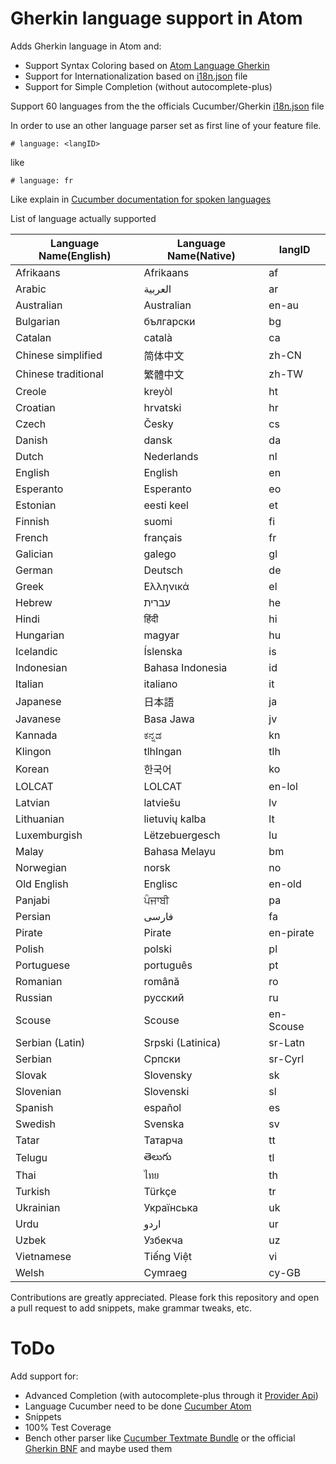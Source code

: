 # Gherkin language support in Atom

Adds Gherkin language in Atom and:
* Support Syntax Coloring based on [Atom Language Gherkin](https://github.com/gigapixel/atom-language-gherkin)
* Support for Internationalization based on [i18n.json](https://github.com/cucumber/gherkin/blob/master/lib/gherkin/i18n.json) file
* Support for Simple Completion (without autocomplete-plus)

Support 60 languages from the the officials Cucumber/Gherkin [i18n.json](https://github.com/cucumber/gherkin/blob/master/lib/gherkin/i18n.json) file

In order to use an other language parser set as first line of your feature file.

`# language: <langID>`

like

`# language: fr`

Like explain in [Cucumber documentation for spoken languages](https://github.com/cucumber/cucumber/wiki/Spoken-languages)

List of language actually supported

|Language Name(English)|Language Name(Native)|langID|
|----------------------|---------------------|-------|
|Afrikaans|Afrikaans|af|
|Arabic|العربية|ar|
|Australian|Australian|en-au|
|Bulgarian|български|bg|
|Catalan|català|ca|
|Chinese simplified|简体中文|zh-CN|
|Chinese traditional|繁體中文|zh-TW|
|Creole|kreyòl|ht|
|Croatian|hrvatski|hr|
|Czech|Česky|cs|
|Danish|dansk|da|
|Dutch|Nederlands|nl|
|English|English|en|
|Esperanto|Esperanto|eo|
|Estonian|eesti keel|et|
|Finnish|suomi|fi|
|French|français|fr|
|Galician|galego|gl|
|German|Deutsch|de|
|Greek|Ελληνικά|el|
|Hebrew|עברית|he|
|Hindi|हिंदी|hi|
|Hungarian|magyar|hu|
|Icelandic|Íslenska|is|
|Indonesian|Bahasa Indonesia|id|
|Italian|italiano|it|
|Japanese|日本語|ja|
|Javanese|Basa Jawa|jv|
|Kannada|ಕನ್ನಡ|kn|
|Klingon|tlhIngan|tlh|
|Korean|한국어|ko|
|LOLCAT|LOLCAT|en-lol|
|Latvian|latviešu|lv|
|Lithuanian|lietuvių kalba|lt|
|Luxemburgish|Lëtzebuergesch|lu|
|Malay|Bahasa Melayu|bm|
|Norwegian|norsk|no|
|Old English|Englisc|en-old|
|Panjabi|ਪੰਜਾਬੀ|pa|
|Persian|فارسی|fa|
|Pirate|Pirate|en-pirate|
|Polish|polski|pl|
|Portuguese|português|pt|
|Romanian|română|ro|
|Russian|русский|ru|
|Scouse|Scouse|en-Scouse|
|Serbian (Latin)|Srpski (Latinica)|sr-Latn|
|Serbian|Српски|sr-Cyrl|
|Slovak|Slovensky|sk|
|Slovenian|Slovenski|sl|
|Spanish|español|es|
|Swedish|Svenska|sv|
|Tatar|Татарча|tt|
|Telugu|తెలుగు|tl|
|Thai|ไทย|th|
|Turkish|Türkçe|tr|
|Ukrainian|Українська|uk|
|Urdu|اردو|ur|
|Uzbek|Узбекча|uz|
|Vietnamese|Tiếng Việt|vi|
|Welsh|Cymraeg|cy-GB|

Contributions are greatly appreciated. Please fork this repository and open a
pull request to add snippets, make grammar tweaks, etc.

<!--
![Capture #1](https://f.cloud.github.com/assets/69169/2290250/c35d867a-a017-11e3-86be-cd7c5bf3ff9b.gif)
![Capture #2](https://f.cloud.github.com/assets/69169/2290250/c35d867a-a017-11e3-86be-cd7c5bf3ff9b.gif)
![Capture #3](https://f.cloud.github.com/assets/69169/2290250/c35d867a-a017-11e3-86be-cd7c5bf3ff9b.gif)
![Capture #4](https://f.cloud.github.com/assets/69169/2290250/c35d867a-a017-11e3-86be-cd7c5bf3ff9b.gif)
![Capture #5](https://f.cloud.github.com/assets/69169/2290250/c35d867a-a017-11e3-86be-cd7c5bf3ff9b.gif)
-->

# ToDo

Add support for:
* Advanced Completion (with autocomplete-plus through it [Provider Api](https://github.com/atom-community/autocomplete-plus/wiki/Provider-API))
* Language Cucumber need to be done [Cucumber Atom](https://github.com/edda/cucumber-atom)
* Snippets
* 100% Test Coverage
* Bench other parser like [Cucumber Textmate Bundle](https://github.com/cucumber/cucumber-tmbundle) or the official [Gherkin BNF](https://github.com/cucumber/gherkin/wiki/BNF) and maybe used them
